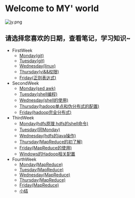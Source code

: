 # Welcome to MY' world 
![jy.png](https://upload-images.jianshu.io/upload_images/14467401-97f8597e11702371.png?imageMogr2/auto-orient/strip%7CimageView2/2/w/1240)
## 请选择您喜欢的日期，查看笔记，学习知识~ 
- FirstWeek
	- [Monday(git)](https://zmonely.github.io/zmOnely/firstWeek/Monday)
	- [Tuesday(git)](https://zmonely.github.io/zmOnely/firstWeek/Tuesday)
	- [Wednesday(linux)](https://zmonely.github.io/zmOnely/firstWeek/Wednesday)
	- [Thursday(vi&&权限)](https://zmOnely.github.io/zmOnely/firstWeek/Thursday)
	- [Friday(正则表达式)](https://zmOnely.github.io/zmOnely/firstWeek/Friday)
- SecondWeek
	- [Monday(sed awk)](https://zmonely.github.io/zmOnely/secondWeek/Monday)
	- [Tuesday(shell编程)](https://zmonely.github.io/zmOnely/secondWeek/Tuesday)
	- [Wednesday(shell的使用)](https://zmonely.github.io/zmOnely/secondWeek/Wednesday)
	- [Thursday(hadoop单点和伪分布式的配置)](https://zmonely.github.io/zmOnely/secondWeek/Thursday)
	- [Friday(hadoop完全分布式)](https://zmonely.github.io/zmOnely/secondWeek/Friday)
- ThirdWeek
	- [Monday(hdfs原理 hdfs的shell命令)](https://zmonely.github.io/zmOnely/thirdWeek/Monday)
	- [Tuesday(同Monday)](https://zmonely.github.io/zmOnely/thirdWeek/Monday)
	- [Wednesday(hdfs的java操作)](https://zmonely.github.io/zmOnely/thirdWeek/Wednesday)
	- [Thursday(MapReduce的初了解)](https://zmonely.github.io/zmOnely/thirdWeek/Thursday)
	- [Friday(MapReduce的使用)](https://zmonely.github.io/zmOnely/thirdWeek/Friday)
	- [Windows的Hadoop相关配置](https://zmonely.github.io/zmOnely/thirdWeek/Tuesday)
- FourthWeek
	- [Monday(MapReduce)](https://zmonely.github.io/zmOnely/fourthWeek/Monday)
	- [Tuesday(MapReduce)](https://zmonely.github.io/zmOnely/fourthWeek/Monday)
	- [Wednesday(MapReduce)](https://zmonely.github.io/zmOnely/fourthWeek/Wednesday)
	- [Thursday(MapReduce)](https://zmonely.github.io/zmOnely/fourthWeek/Thursday)
	- [Friday(MapReduce)](https://zmonely.github.io/zmOnely/fourthWeek/Friday)
	- [小结](https://zmonely.github.io/zmOnely/fourthWeek/Sum)
		
	
	
 

